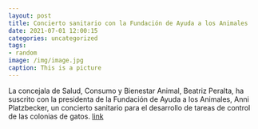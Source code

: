```yaml
---
layout: post
title: Concierto sanitario con la Fundación de Ayuda a los Animales
date: 2021-07-01 12:00:15
categories: uncategorized
tags:
- random
image: /img/image.jpg
caption: This is a picture
---
```

La concejala de Salud, Consumo y Bienestar Animal, Beatriz Peralta, ha suscrito con la presidenta de la Fundación de Ayuda a los Animales, Anni Platzbecker, un concierto sanitario para el desarrollo de tareas de control de las colonias de gatos.   [link](https://www.ayto-villacanada.es/noticias/concierto-sanitario-con-la-fundacion-de-ayuda-a-los-animales/)
